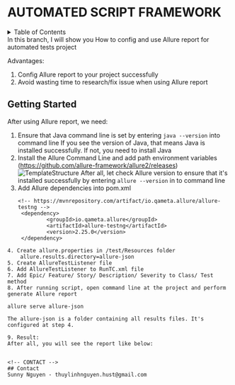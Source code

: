 <a name="readme-top"></a>

# AUTOMATED SCRIPT FRAMEWORK

<!-- TABLE OF CONTENTS -->
<details>
  <summary>Table of Contents</summary>
  <ol>
    <li>
      <a href="#about-the-project">About The Project</a>
      <ul>
        <li><a href="#built-with">Built With</a></li>
      </ul>
    </li>
    <li>
      <a href="#getting-started">Getting Started</a>
      <ul>
        <li><a href="#prerequisites">Prerequisites</a></li>
        <li><a href="#installation">Installation</a></li>
      </ul>
    </li>
    <li><a href="#usage">Usage</a></li>
    <li><a href="#roadmap">Structure</a></li>
    <li><a href="#contact">Contact</a></li>
  </ol>
</details>
<!-- ABOUT THE PROJECT -->
In this branch, I will show you How to config and use Allure report for automated tests project

Advantages:
1. Config Allure report to your project successfully
2. Avoid wasting time to research/fix issue when using Allure report


## Getting Started
After using Allure report, we need:
1. Ensure that Java command line is set by entering ```java --version``` into command line
   If you see the version of Java, that means Java is installed successfully. If not, you need to install Java
2. Install the Allure Command Line and add path environment variables
	(https://github.com/allure-framework/allure2/releases)
	![TemplateStructure](https://github.com/ntlinh8/TEMPLATE-AUTOMATED-PROJECT/blob/master/)
	After all, let check Allure version to ensure that it's installed successfully by entering ```allure --version``` in to command line
3. Add Allure dependencies into pom.xml
   ```
   <!-- https://mvnrepository.com/artifact/io.qameta.allure/allure-testng -->
	<dependency>
    		<groupId>io.qameta.allure</groupId>
    		<artifactId>allure-testng</artifactId>
    		<version>2.25.0</version>
	</dependency>
```
4. Create allure.properties in /test/Resources folder
	allure.results.directory=allure-json
5. Create AllureTestListener file
6. Add AllureTestListener to RunTC.xml file
7. Add Epic/ Feature/ Story/ Description/ Severity to Class/ Test method
8. After running script, open command line at the project and perform generate Allure report
```
	allure serve allure-json
 ```
The allure-json is a folder containing all results files. It's configured at step 4.

9. Result:
After all, you will see the report like below:


<!-- CONTACT -->
## Contact
Sunny Nguyen - thuylinhnguyen.hust@gmail.com


